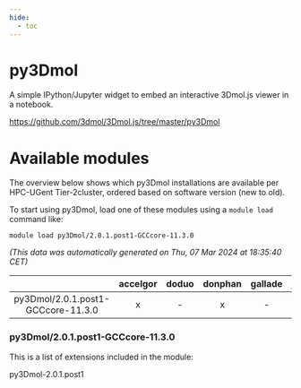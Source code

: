 ```yaml
---
hide:
  - toc
---
```


py3Dmol
=======


A simple IPython/Jupyter widget to embed an interactive 3Dmol.js viewer in a notebook.

https://github.com/3dmol/3Dmol.js/tree/master/py3Dmol
# Available modules


The overview below shows which py3Dmol installations are available per HPC-UGent Tier-2cluster, ordered based on software version (new to old).

To start using py3Dmol, load one of these modules using a `module load` command like:

```shell
module load py3Dmol/2.0.1.post1-GCCcore-11.3.0
```

*(This data was automatically generated on Thu, 07 Mar 2024 at 18:35:40 CET)*  

| |accelgor|doduo|donphan|gallade|joltik|skitty|
| :---: | :---: | :---: | :---: | :---: | :---: | :---: |
|py3Dmol/2.0.1.post1-GCCcore-11.3.0|x|-|x|-|x|-|


### py3Dmol/2.0.1.post1-GCCcore-11.3.0

This is a list of extensions included in the module:

py3Dmol-2.0.1.post1
